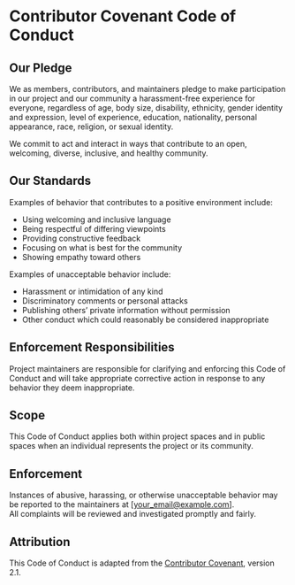 # Contributor Covenant Code of Conduct

## Our Pledge
We as members, contributors, and maintainers pledge to make participation in our project and our community a harassment-free experience for everyone, regardless of age, body size, disability, ethnicity, gender identity and expression, level of experience, education, nationality, personal appearance, race, religion, or sexual identity.

We commit to act and interact in ways that contribute to an open, welcoming, diverse, inclusive, and healthy community.

## Our Standards
Examples of behavior that contributes to a positive environment include:
- Using welcoming and inclusive language
- Being respectful of differing viewpoints
- Providing constructive feedback
- Focusing on what is best for the community
- Showing empathy toward others

Examples of unacceptable behavior include:
- Harassment or intimidation of any kind
- Discriminatory comments or personal attacks
- Publishing others’ private information without permission
- Other conduct which could reasonably be considered inappropriate

## Enforcement Responsibilities
Project maintainers are responsible for clarifying and enforcing this Code of Conduct and will take appropriate corrective action in response to any behavior they deem inappropriate.

## Scope
This Code of Conduct applies both within project spaces and in public spaces when an individual represents the project or its community.

## Enforcement
Instances of abusive, harassing, or otherwise unacceptable behavior may be reported to the maintainers at [your_email@example.com].  
All complaints will be reviewed and investigated promptly and fairly.

## Attribution
This Code of Conduct is adapted from the [Contributor Covenant](https://www.contributor-covenant.org), version 2.1.
